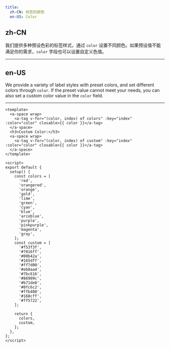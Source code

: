 ```yaml
title:
  zh-CN: 标签的颜色
  en-US: Color
```

## zh-CN

我们提供多种预设色彩的标签样式，通过 `color` 设置不同颜色。如果预设值不能满足你的需求，`color` 字段也可以设置自定义色值。

---

## en-US

We provide a variety of label styles with preset colors, and set different colors through `color`. If the preset value cannot meet your needs, you can also set a custom color value in the `color` field.

---

```vue
<template>
  <a-space wrap>
    <a-tag v-for="(color, index) of colors" :key="index" :color="color" closable>{{ color }}</a-tag>
  </a-space>
  <h3>Custom Color:</h3>
  <a-space wrap>
    <a-tag v-for="(color, index) of custom" :key="index" :color="color" closable>{{ color }}</a-tag>
  </a-space>
</template>

<script>
export default {
  setup() {
    const colors = [
      'red',
      'orangered',
      'orange',
      'gold',
      'lime',
      'green',
      'cyan',
      'blue',
      'arcoblue',
      'purple',
      'pinkpurple',
      'magenta',
      'gray',
    ];
    const custom = [
      '#f53f3f',
      '#7816ff',
      '#00b42a',
      '#165dff',
      '#ff7d00',
      '#eb0aa4',
      '#7bc616',
      '#86909c',
      '#b71de8',
      '#0fc6c2',
      '#ffb400',
      '#168cff',
      '#ff5722',
    ];

    return {
      colors,
      custom,
    };
  },
};
</script>
```
